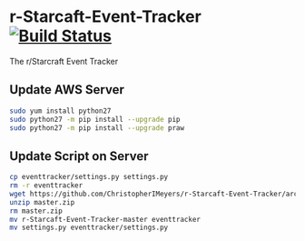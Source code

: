 r-Starcaft-Event-Tracker [![Build Status](https://travis-ci.org/ChristopherIMeyers/r-Starcaft-Event-Tracker.png?branch=master)](https://travis-ci.org/ChristopherIMeyers/r-Starcaft-Event-Tracker)
========================

The r/Starcraft Event Tracker

Update AWS Server
---
```bash
sudo yum install python27
sudo python27 -m pip install --upgrade pip
sudo python27 -m pip install --upgrade praw
```

Update Script on Server
---
```bash
cp eventtracker/settings.py settings.py
rm -r eventtracker
wget https://github.com/ChristopherIMeyers/r-Starcaft-Event-Tracker/archive/master.zip
unzip master.zip
rm master.zip
mv r-Starcaft-Event-Tracker-master eventtracker
mv settings.py eventtracker/settings.py
```
